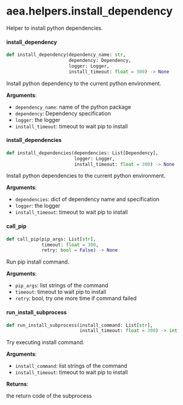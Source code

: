 <a id="aea.helpers.install_dependency"></a>

# aea.helpers.install`_`dependency

Helper to install python dependencies.

<a id="aea.helpers.install_dependency.install_dependency"></a>

#### install`_`dependency

```python
def install_dependency(dependency_name: str,
                       dependency: Dependency,
                       logger: Logger,
                       install_timeout: float = 300) -> None
```

Install python dependency to the current python environment.

**Arguments**:

- `dependency_name`: name of the python package
- `dependency`: Dependency specification
- `logger`: the logger
- `install_timeout`: timeout to wait pip to install

<a id="aea.helpers.install_dependency.install_dependencies"></a>

#### install`_`dependencies

```python
def install_dependencies(dependencies: List[Dependency],
                         logger: Logger,
                         install_timeout: float = 300) -> None
```

Install python dependencies to the current python environment.

**Arguments**:

- `dependencies`: dict of dependency name and specification
- `logger`: the logger
- `install_timeout`: timeout to wait pip to install

<a id="aea.helpers.install_dependency.call_pip"></a>

#### call`_`pip

```python
def call_pip(pip_args: List[str],
             timeout: float = 300,
             retry: bool = False) -> None
```

Run pip install command.

**Arguments**:

- `pip_args`: list strings of the command
- `timeout`: timeout to wait pip to install
- `retry`: bool, try one more time if command failed

<a id="aea.helpers.install_dependency.run_install_subprocess"></a>

#### run`_`install`_`subprocess

```python
def run_install_subprocess(install_command: List[str],
                           install_timeout: float = 300) -> int
```

Try executing install command.

**Arguments**:

- `install_command`: list strings of the command
- `install_timeout`: timeout to wait pip to install

**Returns**:

the return code of the subprocess

